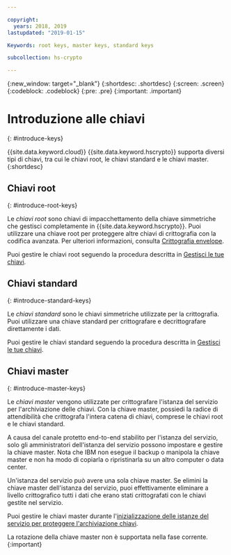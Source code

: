 ```yaml
---

copyright:
  years: 2018, 2019
lastupdated: "2019-01-15"

Keywords: root keys, master keys, standard keys

subcollection: hs-crypto

---
```


{:new_window: target="_blank"}
{:shortdesc: .shortdesc}
{:screen: .screen}
{:codeblock: .codeblock}
{:pre: .pre}
{:important: .important}

# Introduzione alle chiavi
{: #introduce-keys}

{{site.data.keyword.cloud}} {{site.data.keyword.hscrypto}} supporta diversi tipi di chiavi, tra cui le chiavi root, le chiavi standard e le chiavi master.
{:shortdesc}

## Chiavi root
{: #introduce-root-keys}

Le *chiavi root* sono chiavi di impacchettamento della chiave simmetriche che gestisci completamente in {{site.data.keyword.hscrypto}}. Puoi utilizzare una chiave root per proteggere altre chiavi di crittografia con la codifica avanzata. Per ulteriori informazioni, consulta <a href="/docs/services/key-protect/concepts/envelope-encryption.html">Crittografia envelope</a>.

Puoi gestire le chiavi root seguendo la procedura descritta in [Gestisci le tue chiavi](/docs/services/hs-crypto/index.html#manage-keys).

## Chiavi standard
{: #introduce-standard-keys}

Le *chiavi standard* sono le chiavi simmetriche utilizzate per la crittografia. Puoi utilizzare una chiave standard per crittografare e decrittografare direttamente i dati.

Puoi gestire le chiavi standard seguendo la procedura descritta in [Gestisci le tue chiavi](/docs/services/hs-crypto/index.html#manage-keys).

## Chiavi master
{: #introduce-master-keys}

Le *chiavi master* vengono utilizzate per crittografare l'istanza del servizio per l'archiviazione delle chiavi. Con la chiave master, possiedi la radice di attendibilità che crittografa l'intera catena di chiavi, comprese le chiavi root e le chiavi standard.

A causa del canale protetto end-to-end stabilito per l'istanza del servizio, solo gli amministratori dell'istanza del servizio possono impostare e gestire la chiave master. Nota che IBM non esegue il backup o manipola la chiave master e non ha modo di copiarla o ripristinarla su un altro computer o data center.

Un'istanza del servizio può avere una sola chiave master. Se elimini la chiave master dell'istanza del servizio, puoi effettivamente eliminare a livello crittografico tutti i dati che erano stati crittografati con le chiavi gestite nel servizio.

Puoi gestire le chiavi master durante l'[inizializzazione delle istanze del servizio per proteggere l'archiviazione chiavi](/docs/services/hs-crypto/initialize_hsm.html).

La rotazione della chiave master non è supportata nella fase corrente.
{:important}
